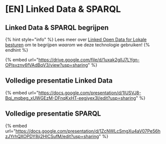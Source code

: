 # \[EN] Linked Data & SPARQL

## Linked Data & SPARQL begrijpen

{% hint style="info" %}
Lees meer over [Linked Open Data for Lokale besturen](../../../lblod-lokale-besturen-and-linked-open-data.md) om te begrijpen _waarom_ we deze technologie gebruiken!
{% endhint %}

{% embed url="https://drive.google.com/file/d/1uxak2glIJ7LYgn-OPlsvznv6fVAdBqV3/view?usp=sharing" %}

## Volledige presentatie Linked Data

{% embed url="https://docs.google.com/presentation/d/1lUSVJ8-Bqj_mqbeg_xUWGEzM-DFnqKxHT-eegjyex3I/edit?usp=sharing" %}

## Volledige presentatie SPARQL

{% embed url="https://docs.google.com/presentation/d/1ZcNWLcSmgXu4aV07Pe56hzJYrhQXOPDY8ji2HICSufM/edit?usp=sharing" %}

